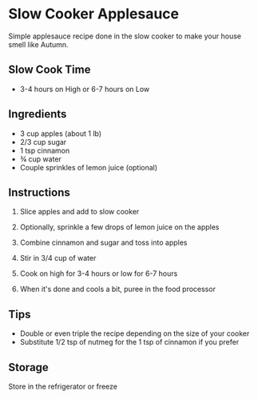 # Slow Cooker Applesauce

Simple applesauce recipe done in the slow cooker to make your house smell like Autumn.

## Slow Cook Time
- 3-4 hours on High or 6-7 hours on Low

## Ingredients

- 3 cup apples (about 1 lb)
- 2/3 cup sugar
- 1 tsp cinnamon
- ¾ cup water
- Couple sprinkles of lemon juice (optional)

## Instructions

1. Slice apples and add to slow cooker

2. Optionally, sprinkle a few drops of lemon juice on the apples

3. Combine cinnamon and sugar and toss into apples

4. Stir in 3/4 cup of water

5. Cook on high for 3-4 hours or low for 6-7 hours

7. When it's done and cools a bit, puree in the food processor


## Tips

- Double or even triple the recipe depending on the size of your cooker
- Substitute 1/2 tsp of nutmeg for the 1 tsp of cinnamon if you prefer

## Storage

Store in the refrigerator or freeze
